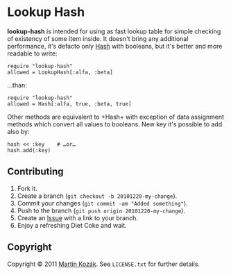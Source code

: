 Lookup Hash
===========

**lookup-hash** is intended for using as fast lookup table for simple
checking of existency of some item inside. It doesn't bring any 
additional performance, it's defacto only [Hash][1] with booleans, 
but it's better and more readable to write:

    require "lookup-hash"
    allowed = LookupHash[:alfa, :beta]

…than:

    require "lookup-hash"
    allowed = Hash[:alfa, true, :beta, true]
   
Other methods are equivalent to +Hash+ with exception of data assignment
methods which convert all values to booleans. New key it's possible to 
add also by:

    hash << :key    # …or…
    hash.add(:key)

Contributing
------------

1. Fork it.
2. Create a branch (`git checkout -b 20101220-my-change`).
3. Commit your changes (`git commit -am "Added something"`).
4. Push to the branch (`git push origin 20101220-my-change`).
5. Create an [Issue][2] with a link to your branch.
6. Enjoy a refreshing Diet Coke and wait.

Copyright
---------

Copyright &copy; 2011 [Martin Kozák][3]. See `LICENSE.txt` for
further details.

[1]: http://ruby-doc.org/core/classes/Hash.html
[2]: http://github.com/martinkozak/lookup-hash/issues
[3]: http://www.martinkozak.net/
